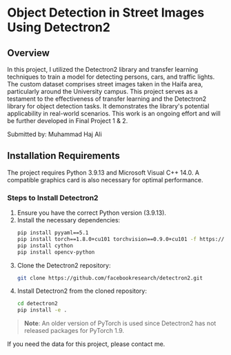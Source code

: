 
# Object Detection in Street Images Using Detectron2

## Overview
In this project, I utilized the Detectron2 library and transfer learning techniques to train a model for detecting persons, cars, and traffic lights. The custom dataset comprises street images taken in the Haifa area, particularly around the University campus. This project serves as a testament to the effectiveness of transfer learning and the Detectron2 library for object detection tasks. It demonstrates the library's potential applicability in real-world scenarios. This work is an ongoing effort and will be further developed in Final Project 1 & 2.

Submitted by: Muhammad Haj Ali

## Installation Requirements
The project requires Python 3.9.13 and Microsoft Visual C++ 14.0. A compatible graphics card is also necessary for optimal performance.

### Steps to Install Detectron2
1. Ensure you have the correct Python version (3.9.13).
2. Install the necessary dependencies:
   ```bash
   pip install pyyaml==5.1
   pip install torch==1.8.0+cu101 torchvision==0.9.0+cu101 -f https://download.pytorch.org/whl/torch_stable.html
   pip install cython
   pip install opencv-python
   ```
3. Clone the Detectron2 repository:
   ```bash
   git clone https://github.com/facebookresearch/detectron2.git
   ```
4. Install Detectron2 from the cloned repository:
   ```bash
   cd detectron2
   pip install -e .
   ```
> **Note**: An older version of PyTorch is used since Detectron2 has not released packages for PyTorch 1.9.

If you need the data for this project, please contact me.
